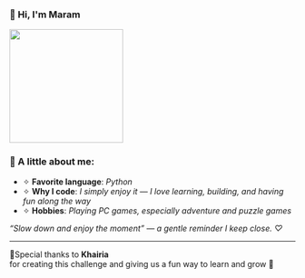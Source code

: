 ### 🌸 Hi, I'm Maram

<img src="https://media0.giphy.com/media/v1.Y2lkPTc5MGI3NjExYWhwMTJhdm1yOGpveTFkN203cHdrbTlpNDVxOWRzZTg4enlvMndqZSZlcD12MV9pbnRlcm5hbF9naWZfYnlfaWQmY3Q9Zw/LHZyixOnHwDDy/giphy.gif" width="200"/>

### 🌿 A little about me:

- ✧ **Favorite language**: _Python_
- ✧ **Why I code**: _I simply enjoy it — I love learning, building, and having fun along the way_
- ✧ **Hobbies**: _Playing PC games, especially adventure and puzzle games_



_“Slow down and enjoy the moment” — a gentle reminder I keep close. ♡_


---

🌷Special thanks to **Khairia**  
 for creating this challenge and giving us a fun way to learn and grow 🌷
